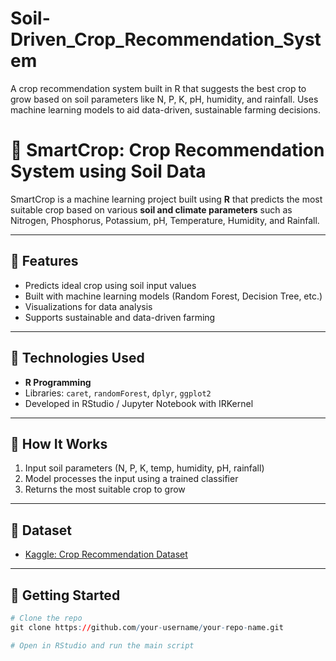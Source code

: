 # Soil-Driven_Crop_Recommendation_System
A crop recommendation system built in R that suggests the best crop to grow based on soil parameters like N, P, K, pH, humidity, and rainfall. Uses machine learning models to aid data-driven, sustainable farming decisions.

# 🌾 SmartCrop: Crop Recommendation System using Soil Data

SmartCrop is a machine learning project built using **R** that predicts the most suitable crop based on various **soil and climate parameters** such as Nitrogen, Phosphorus, Potassium, pH, Temperature, Humidity, and Rainfall.

---

## 📌 Features

- Predicts ideal crop using soil input values
- Built with machine learning models (Random Forest, Decision Tree, etc.)
- Visualizations for data analysis
- Supports sustainable and data-driven farming

---

## 🧪 Technologies Used

- **R Programming**
- Libraries: `caret`, `randomForest`, `dplyr`, `ggplot2`
- Developed in RStudio / Jupyter Notebook with IRKernel

---

## 🧠 How It Works

1. Input soil parameters (N, P, K, temp, humidity, pH, rainfall)
2. Model processes the input using a trained classifier
3. Returns the most suitable crop to grow

---

## 📂 Dataset

- [Kaggle: Crop Recommendation Dataset](https://www.kaggle.com/datasets/atharvaingle/crop-recommendation-dataset)

---

## 🚀 Getting Started

```r
# Clone the repo
git clone https://github.com/your-username/your-repo-name.git

# Open in RStudio and run the main script
